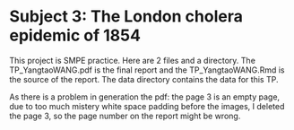# Subject 3: The London cholera epidemic of 1854

This project is SMPE practice. Here are 2 files and a directory. The TP_YangtaoWANG.pdf is the final report and the TP_YangtaoWANG.Rmd is the source of the report. The data directory contains the data for this TP. 

As there is a problem in generation the pdf: the page 3 is an empty page, due to too much mistery white space padding before the images, I deleted the page 3, so the page number on the report might be wrong.
